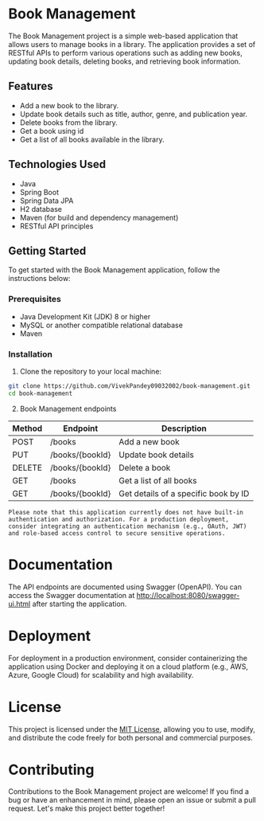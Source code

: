 


# Book Management

The Book Management project is a simple web-based application that allows users to manage books in a library. The application provides a set of RESTful APIs to perform various operations such as adding new books, updating book details, deleting books, and retrieving book information.

## Features

- Add a new book to the library.
- Update book details such as title, author, genre, and publication year.
- Delete books from the library.
- Get a book using id
- Get a list of all books available in the library.

## Technologies Used

- Java
- Spring Boot
- Spring Data JPA
- H2 database
- Maven (for build and dependency management)
- RESTful API principles

## Getting Started

To get started with the Book Management application, follow the instructions below:

### Prerequisites

- Java Development Kit (JDK) 8 or higher
- MySQL or another compatible relational database
- Maven

### Installation

1. Clone the repository to your local machine:

```bash
git clone https://github.com/VivekPandey09032002/book-management.git
cd book-management


```
2. Book Management endpoints

| Method | Endpoint                 | Description                              |
|--------|--------------------------|------------------------------------------|
| POST   | /books                   | Add a new book                           |
| PUT    | /books/{bookId}          | Update book details                      |
| DELETE | /books/{bookId}          | Delete a book                            |
| GET    | /books                   | Get a list of all books                  |
| GET    | /books/{bookId}          | Get details of a specific book by ID     |

`Please note that this application currently does not have built-in authentication and authorization. For a production deployment, consider integrating an authentication mechanism (e.g., OAuth, JWT) and role-based access control to secure sensitive operations.`

# Documentation
The API endpoints are documented using Swagger (OpenAPI). You can access the Swagger documentation at [http://localhost:8080/swagger-ui.html](http://localhost:8080/swagger-ui.html) after starting the application.

# Deployment

For deployment in a production environment, consider containerizing the application using Docker and deploying it on a cloud platform (e.g., AWS, Azure, Google Cloud) for scalability and high availability.

# License

This project is licensed under the [MIT License](LICENSE), allowing you to use, modify, and distribute the code freely for both personal and commercial purposes.

# Contributing

Contributions to the Book Management project are welcome! If you find a bug or have an enhancement in mind, please open an issue or submit a pull request. Let's make this project better together!






